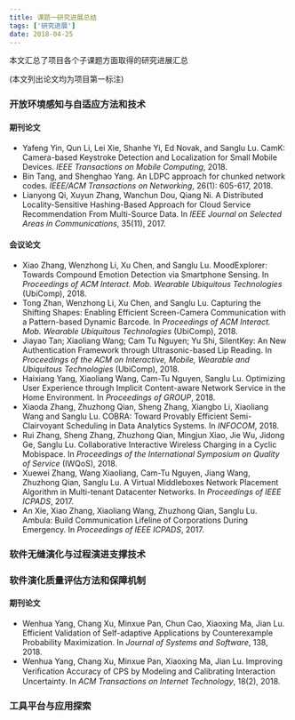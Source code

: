 ```yaml
---
title: 课题一研究进展总结
tags: ['研究进展']
date: 2018-04-25
---
```


本文汇总了项目各个子课题方面取得的研究进展汇总

<!--more-->

(本文列出论文均为项目第一标注)

### 开放环境感知与自适应方法和技术

#### 期刊论文

* Yafeng Yin, Qun Li, Lei Xie, Shanhe Yi, Ed Novak, and Sanglu Lu. CamK: Camera-based Keystroke Detection and Localization for Small Mobile Devices. *IEEE Transactions on Mobile Computing*, 2018.
* Bin Tang, and Shenghao Yang. An LDPC approach for chunked network codes. *IEEE/ACM Transactions on Networking*, 26(1): 605-617, 2018.
* Lianyong Qi, Xuyun Zhang, Wanchun Dou, Qiang Ni. A Distributed Locality-Sensitive Hashing-Based Approach for Cloud Service Recommendation From Multi-Source Data. In *IEEE Journal on Selected Areas in Communications*, 35(11), 2017.

#### 会议论文
* Xiao Zhang, Wenzhong Li, Xu Chen, and Sanglu Lu. MoodExplorer: Towards Compound Emotion Detection via Smartphone Sensing. In *Proceedings of ACM Interact. Mob. Wearable Ubiquitous Technologies* (UbiComp), 2018.
* Tong Zhan, Wenzhong Li, Xu Chen, and Sanglu Lu. Capturing the Shifting Shapes: Enabling Efficient Screen-Camera Communication with a Pattern-based Dynamic Barcode. In *Proceedings of ACM Interact. Mob. Wearable Ubiquitous Technologies* (UbiComp), 2018.
* Jiayao Tan; Xiaoliang Wang; Cam Tu Nguyen; Yu Shi, SilentKey: An New Authentication Framework through Ultrasonic-based Lip Reading. In *Proceedings of the ACM on Interactive, Mobile, Wearable and Ubiquitous Technologies* (UbiComp), 2018.
* Haixiang Yang, Xiaoliang Wang, Cam-Tu Nguyen, Sanglu Lu. Optimizing User Experience through Implicit Content-aware Network Service in the Home Environment. In *Proceedings of GROUP*, 2018.
* Xiaoda Zhang, Zhuzhong Qian, Sheng Zhang, Xiangbo Li, Xiaoliang Wang and Sanglu Lu. COBRA: Toward Provably Efficient Semi-Clairvoyant Scheduling in Data Analytics Systems. In *INFOCOM*, 2018. 
* Rui Zhang, Sheng Zhang, Zhuzhong Qian, Mingjun Xiao, Jie Wu, Jidong Ge, Sanglu Lu. Collaborative Interactive Wireless Charging in a Cyclic Mobispace. In *Proceedings of the International Symposium on Quality of Service* (IWQoS), 2018.
* Xuewei Zhang, Wang Xiaoliang, Cam-Tu Nguyen, Jiang Wang, Zhuzhong Qian, Sanglu Lu. A Virtual Middleboxes Network Placement Algorithm in Multi-tenant Datacenter Networks. In *Proceedings of IEEE ICPADS*, 2017.
* An Xie, Xiao Zhang,  Xiaoliang Wang, Zhuzhong Qian, Sanglu Lu. Ambula: Build Communication Lifeline of Corporations During Emergency. In *Proceedings of IEEE ICPADS*, 2017.


### 软件无缝演化与过程演进支撑技术

### 软件演化质量评估方法和保障机制

#### 期刊论文
* Wenhua Yang, Chang Xu, Minxue Pan, Chun Cao, Xiaoxing Ma, Jian Lu. Efficient Validation of Self-adaptive Applications by Counterexample Probability Maximization. In *Journal of Systems and Software*, 138, 2018.
* Wenhua Yang, Chang Xu, Minxue Pan, Xiaoxing Ma, Jian Lu. Improving Veriﬁcation Accuracy of CPS by Modeling and Calibrating Interaction Uncertainty. In *ACM Transactions on Internet Technology*, 18(2), 2018.


### 工具平台与应用探索
